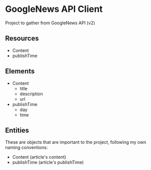 # GoogleNews API Client

Project to gather from GoogleNews API (v2)

## Resources

- Content
- publishTime

## Elements

- Content
  - title
  - description
  - url
- publishTime
  - day 
  - time

## Entities

These are objects that are important to the project, following my own naming conventions:

- Content (article's content)
- publishTime (article's publishTime)